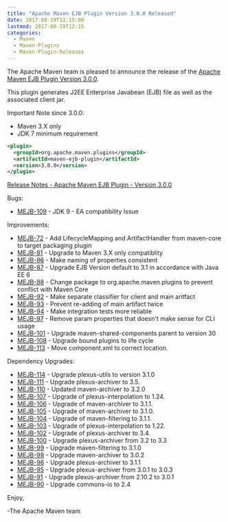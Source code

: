 ```yaml
---
title: "Apache Maven EJB Plugin Version 3.0.0 Released"
date: 2017-08-19T12:15:00
lastmod: 2017-08-19T12:15
categories:
  - Maven
  - Maven-Plugins
  - Maven-Plugin-Releases
---
```

The Apache Maven team is pleased to announce the release of the 
[Apache Maven EJB Plugin Version 3.0.0](https://maven.apache.org/plugins/maven-ejb-plugin/).

This plugin generates J2EE Enterprise Javabean (EJB) file as well as the
associated client jar.

Important Note since 3.0.0:

 * Maven 3.X only
 * JDK 7 minimum requirement

```xml
<plugin>
  <groupId>org.apache.maven.plugins</groupId>
  <artifactId>maven-ejb-plugin</artifactId>
  <version>3.0.0</version>
</plugin>
```

<!-- more -->

[Release Notes - Apache Maven EJB Plugin - Version 3.0.0](https://issues.apache.org/jira/secure/ReleaseNote.jspa?projectId=12317421&version=12330676)

Bugs:

 * [MEJB-109](https://issues.apache.org/jira/browse/MEJB-109) - JDK 9 - EA compatibility Issue

Improvements:

 * [MEJB-72](https://issues.apache.org/jira/browse/MEJB-72) - Add LifecycleMapping and ArtifactHandler from maven-core to target packaging plugin
 * [MEJB-81](https://issues.apache.org/jira/browse/MEJB-81) - Upgrade to Maven 3.X only compatiblity
 * [MEJB-86](https://issues.apache.org/jira/browse/MEJB-86) - Make naming of properties consistent
 * [MEJB-87](https://issues.apache.org/jira/browse/MEJB-87) - Upgrade EJB Version default to 3.1 in accordance with Java EE 6
 * [MEJB-88](https://issues.apache.org/jira/browse/MEJB-88) - Change package to org.apache.maven.plugins to prevent conflict with Maven Core
 * [MEJB-92](https://issues.apache.org/jira/browse/MEJB-92) - Make separate classifier for client and main aritfact
 * [MEJB-93](https://issues.apache.org/jira/browse/MEJB-93) - Prevent re-adding of main artifact twice
 * [MEJB-94](https://issues.apache.org/jira/browse/MEJB-94) - Make integration tests more reliable
 * [MEJB-97](https://issues.apache.org/jira/browse/MEJB-97) - Remove param properties that doesn't make sense for CLI usage
 * [MEJB-101](https://issues.apache.org/jira/browse/MEJB-101) - Upgrade maven-shared-components parent to version 30
 * [MEJB-108](https://issues.apache.org/jira/browse/MEJB-108) - Upgrade bound plugins to life cycle
 * [MEJB-113](https://issues.apache.org/jira/browse/MEJB-113) - Move component.xml to correct location.

Dependency Upgrades:

 * [MEJB-114](https://issues.apache.org/jira/browse/MEJB-114) - Upgrade plexus-utils to version 3.1.0
 * [MEJB-111](https://issues.apache.org/jira/browse/MEJB-111) - Upgrade plexus-archiver to 3.5.
 * [MEJB-110](https://issues.apache.org/jira/browse/MEJB-110) - Updated maven-archiver to 3.2.0
 * [MEJB-107](https://issues.apache.org/jira/browse/MEJB-107) - Upgrade of plexus-interpolation to 1.24.
 * [MEJB-106](https://issues.apache.org/jira/browse/MEJB-106) - Upgrade of maven-archiver to 3.1.1.
 * [MEJB-105](https://issues.apache.org/jira/browse/MEJB-105) - Upgrade of maven-archiver to 3.1.0.
 * [MEJB-104](https://issues.apache.org/jira/browse/MEJB-104) - Upgrade of maven-filtering to 3.1.1.
 * [MEJB-103](https://issues.apache.org/jira/browse/MEJB-103) - Upgrade of plexus-interpolation to 1.22.
 * [MEJB-102](https://issues.apache.org/jira/browse/MEJB-102) - Upgrade of plexus-archiver to 3.4.
 * [MEJB-100](https://issues.apache.org/jira/browse/MEJB-100) - Upgrade plexus-archiver from 3.2 to 3.3
 * [MEJB-99](https://issues.apache.org/jira/browse/MEJB-99) - Upgrade maven-filtering to 3.1.0
 * [MEJB-98](https://issues.apache.org/jira/browse/MEJB-98) - Upgrade maven-archiver to 3.0.2
 * [MEJB-96](https://issues.apache.org/jira/browse/MEJB-96) - Upgrade plexus-archiver to 3.1.1
 * [MEJB-95](https://issues.apache.org/jira/browse/MEJB-95) - Upgrade plexus-archiver from 3.0.1 to 3.0.3
 * [MEJB-91](https://issues.apache.org/jira/browse/MEJB-91) - Upgrade plexus-archiver from 2.10.2 to 3.0.1
 * [MEJB-90](https://issues.apache.org/jira/browse/MEJB-90) - Upgrade commons-io to 2.4


Enjoy,

-The Apache Maven team
